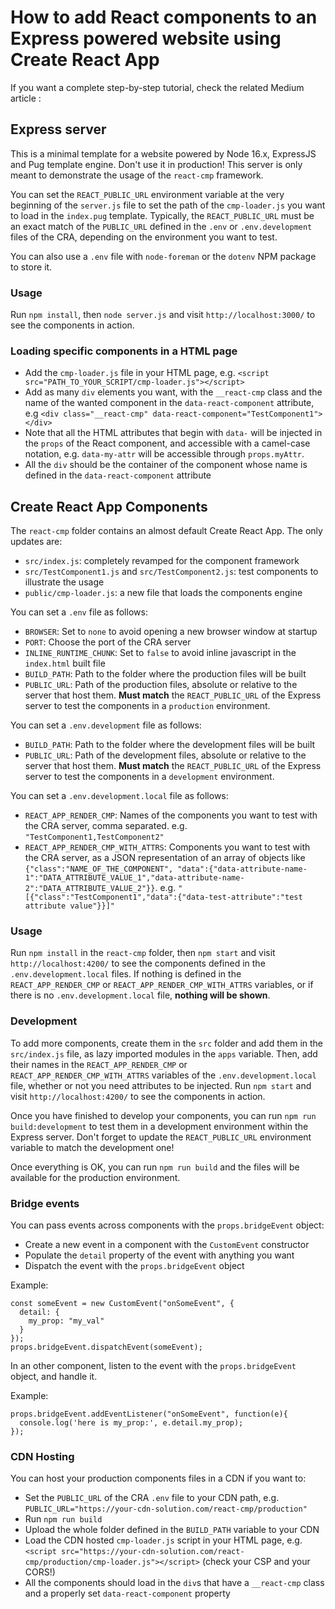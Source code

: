 # How to add React components to an Express powered website using Create React App
If you want a complete step-by-step tutorial, check the related Medium article : 

## Express server
This is a minimal template for a website powered by Node 16.x, ExpressJS and Pug template engine. Don't use it in production!
This server is only meant to demonstrate the usage of the `react-cmp` framework.

You can set the `REACT_PUBLIC_URL` environment variable at the very beginning of the `server.js` file to set the path of the `cmp-loader.js` you want to load in the `index.pug` template. 
Typically, the `REACT_PUBLIC_URL` must be an exact match of the `PUBLIC_URL` defined in the `.env` or `.env.development` files of the CRA, depending on the environment you want to test.

You can also use a `.env` file with `node-foreman` or the `dotenv` NPM package to store it.

### Usage
Run `npm install`, then `node server.js` and visit `http://localhost:3000/` to see the components in action.

### Loading specific components in a HTML page
- Add the `cmp-loader.js` file in your HTML page, e.g. `<script src="PATH_TO_YOUR_SCRIPT/cmp-loader.js"></script>`
- Add as many `div` elements you want, with the `__react-cmp` class and the name of the wanted component in the `data-react-component` attribute, e.g `<div class="__react-cmp" data-react-component="TestComponent1"></div>`
- Note that all the HTML attributes that begin with `data-` will be injected in the `props` of the React component, and accessible with a camel-case notation, e.g. `data-my-attr` will be accessible through `props.myAttr`.
- All the `div` should be the container of the component whose name is defined in the `data-react-component` attribute

## Create React App Components
The `react-cmp` folder contains an almost default Create React App. The only updates are:
- `src/index.js`: completely revamped for the component framework
- `src/TestComponent1.js` and `src/TestComponent2.js`: test components to illustrate the usage
- `public/cmp-loader.js`: a new file that loads the components engine

You can set a `.env` file as follows:
- `BROWSER`: Set to `none` to avoid opening a new browser window at startup
- `PORT`: Choose the port of the CRA server
- `INLINE_RUNTIME_CHUNK`: Set to `false` to avoid inline javascript in the `index.html` built file
- `BUILD_PATH`: Path to the folder where the production files will be built
- `PUBLIC_URL`: Path of the production files, absolute or relative to the server that host them. **Must match** the `REACT_PUBLIC_URL` of the Express server to test the components in a `production` environment.

You can set a `.env.development` file as follows:
- `BUILD_PATH`: Path to the folder where the development files will be built
- `PUBLIC_URL`: Path of the development files, absolute or relative to the server that host them. **Must match** the `REACT_PUBLIC_URL` of the Express server to test the components in a `development` environment.

You can set a `.env.development.local` file as follows:
- `REACT_APP_RENDER_CMP`: Names of the components you want to test with the CRA server, comma separated. e.g. `"TestComponent1,TestComponent2"`
- `REACT_APP_RENDER_CMP_WITH_ATTRS`: Components you want to test with the CRA server, as a JSON representation of an array of objects like `{"class":"NAME_OF_THE_COMPONENT", "data":{"data-attribute-name-1":"DATA_ATTRIBUTE_VALUE_1","data-attribute-name-2":"DATA_ATTRIBUTE_VALUE_2"}}`. e.g. `"[{"class":"TestComponent1","data":{"data-test-attribute":"test attribute value"}}]"`

### Usage
Run `npm install` in the `react-cmp` folder, then `npm start` and visit `http://localhost:4200/` to see the components defined in the `.env.development.local` files.
If nothing is defined in the `REACT_APP_RENDER_CMP` or `REACT_APP_RENDER_CMP_WITH_ATTRS` variables, or if there is no `.env.development.local` file, **nothing will be shown**.

### Development
To add more components, create them in the `src` folder and add them in the `src/index.js` file, as lazy imported modules in the `apps` variable. 
Then, add their names in the `REACT_APP_RENDER_CMP` or `REACT_APP_RENDER_CMP_WITH_ATTRS` variables of the `.env.development.local` file, whether or not you need attributes to be injected.
Run `npm start` and visit `http://localhost:4200/` to see the components in action.

Once you have finished to develop your components, you can run `npm run build:development` to test them in a development environment within the Express server. Don't forget to update the `REACT_PUBLIC_URL` environment variable to match the development one!

Once everything is OK, you can run `npm run build` and the files will be available for the production environment.

### Bridge events
You can pass events across components with the `props.bridgeEvent` object:
- Create a new event in a component with the `CustomEvent` constructor
- Populate the `detail` property of the event with anything you want
- Dispatch the event with the `props.bridgeEvent` object

Example:
```
const someEvent = new CustomEvent("onSomeEvent", {
  detail: {
    my_prop: "my_val"
  }
});
props.bridgeEvent.dispatchEvent(someEvent);

```
In an other component, listen to the event with the `props.bridgeEvent` object, and handle it.

Example:
```
props.bridgeEvent.addEventListener("onSomeEvent", function(e){
  console.log('here is my_prop:', e.detail.my_prop);
});
```

### CDN Hosting
You can host your production components files in a CDN if you want to:
- Set the `PUBLIC_URL` of the CRA `.env` file to your CDN path, e.g. `PUBLIC_URL="https://your-cdn-solution.com/react-cmp/production"`
- Run `npm run build`
- Upload the whole folder defined in the `BUILD_PATH` variable to your CDN
- Load the CDN hosted `cmp-loader.js` script in your HTML page, e.g. `<script src="https://your-cdn-solution.com/react-cmp/production/cmp-loader.js"></script>` (check your CSP and your CORS!)
- All the components should load in the `div`s that have a `__react-cmp` class and a properly set `data-react-component` property